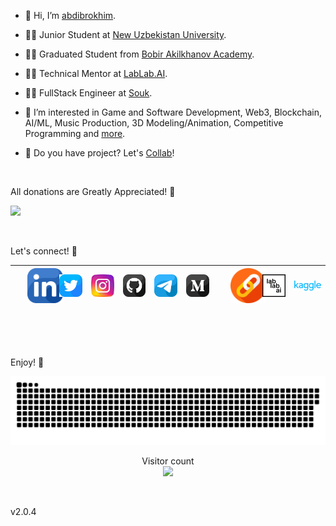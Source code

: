 - 👋 Hi, I’m [abdibrokhim](https://www.linkedin.com/in/abdibrokhim/).
- 🧑‍🎓 Junior Student at [New Uzbekistan University](https://newuu.uz).
- 👨‍🎓 Graduated Student from [Bobir Akilkhanov Academy](https://ba.uz).
- 🧑‍🎓 Technical Mentor at [LabLab.AI](https://lablab.ai).
- 🧑‍🎓 FullStack Engineer at [Souk](https://www.linkedin.com/company/souk-app/).
- 👀 I’m interested in Game and Software Development, Web3, Blockchain, AI/ML, Music Production, 3D Modeling/Animation, Competitive Programming and [more](https://www.youtube.com/watch?v=pKdBFeewZYE).

- 💞️ Do you have project? Let's [Collab](mailto:abdibrokhim@gmail.com)!


<br/>


All donations are Greatly Appreciated! 💛 


<a href="https://www.buymeacoffee.com/abdibrokhim" target="_blank"><img src="https://img.buymeacoffee.com/button-api/?text=Buy me a coffee&emoji=&slug=abdibrokhim&button_colour=FFDD00&font_colour=000000&font_family=Cookie&outline_colour=000000&coffee_colour=ffffff" /></a>

<br/>

Let's connect! 💜 

|   <a style="margin-left: 20px;" href="https://www.linkedin.com/in/abdibrokhim/" target="_blank"><img width="60" src="icons/linkedin.png"/></a>    |     <a href="https://twitter.com/abdibrokhim" target="_blank"><img width="60" src="icons/twitter.png"/></a> |     <a href="https://www.instagram.com/_abdibrokhim/" target="_blank"><img width="60" src="icons/instagram.png"/></a>     |     <a href="https://github.com/abdibrokhim" target="_blank"><img width="60" src="icons/github.png"/></a>      |     <a href="https://t.me/abdibrokhim" target="_blank"><img width="60" src="icons/telegram.png"/></a> |     <a href="https://medium.com/@abdibrokhim" target="_blank"><img width="60" src="icons/medium.png"/></a>     |  <a style="margin-left: 20px;" href="https://linktr.ee/abdibrokhim" target="_blank"><img width="60" src="icons/link.png"/></a> |   <a href="https://lablab.ai" target="_blank"><img width="60" src="icons/lablab.png"/></a> |  <a href="https://www.kaggle.com/loneguy" target="_blank"><img width="70" src="icons/kaggle.svg"/></a>  |
| :----:        |    :----:   |     :----:    |    :----:   |    :----:   | :----:   |  :----:   |  :----:   |   :---:  |

<br/>


<!-- -
abdibrokhim/abdibrokhim is a ✨ special ✨ repository because its `README.md` (this file) appears on your GitHub profile.
You can click the Preview link to take a look at your changes.
--->

<br/>
<br/>

Enjoy! 💚

<!-- snake github progress -->
<a href=#><img src="icons/snake.svg"></a>

<!-- visiros count -->
<p align="center">
  Visitor count
  <br/>
  <img src="https://profile-counter.glitch.me/abdibrokhim/count.svg" />
</p>


<br/>


<!-- Widget -->
<!-- <script data-name="BMC-Widget" data-cfasync="false" src="https://cdnjs.buymeacoffee.com/1.0.0/widget.prod.min.js" data-id="abdibrokhim" data-description="Support me on Buy me a coffee!" data-message="All donations are Greatly Appreciated!" data-color="#BD5FFF" data-position="Right" data-x_margin="18" data-y_margin="18"></script> -->


v2.0.4
